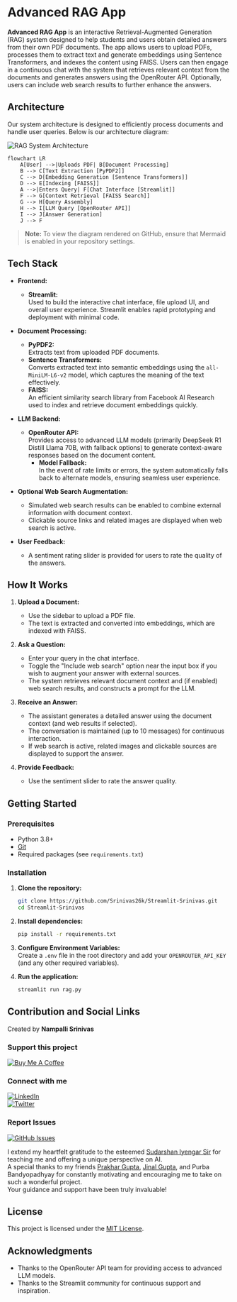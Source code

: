 # Advanced RAG App

**Advanced RAG App** is an interactive Retrieval-Augmented Generation (RAG) system designed to help students and users obtain detailed answers from their own PDF documents. The app allows users to upload PDFs, processes them to extract text and generate embeddings using Sentence Transformers, and indexes the content using FAISS. Users can then engage in a continuous chat with the system that retrieves relevant context from the documents and generates answers using the OpenRouter API. Optionally, users can include web search results to further enhance the answers.

## Architecture

Our system architecture is designed to efficiently process documents and handle user queries. Below is our architecture diagram:

![RAG System Architecture](assets/rag-system-flow.mermaid)
```mermaid
flowchart LR
    A[User] -->|Uploads PDF| B[Document Processing]
    B --> C[Text Extraction [PyPDF2]]
    C --> D[Embedding Generation [Sentence Transformers]]
    D --> E[Indexing [FAISS]]
    A -->|Enters Query| F[Chat Interface [Streamlit]]
    F --> G[Context Retrieval [FAISS Search]]
    G --> H[Query Assembly]
    H --> I[LLM Query [OpenRouter API]]
    I --> J[Answer Generation]
    J --> F

```


> **Note:** To view the diagram rendered on GitHub, ensure that Mermaid is enabled in your repository settings.

## Tech Stack

- **Frontend:**  
  - **Streamlit:**  
    Used to build the interactive chat interface, file upload UI, and overall user experience. Streamlit enables rapid prototyping and deployment with minimal code.

- **Document Processing:**  
  - **PyPDF2:**  
    Extracts text from uploaded PDF documents.  
  - **Sentence Transformers:**  
    Converts extracted text into semantic embeddings using the `all-MiniLM-L6-v2` model, which captures the meaning of the text effectively.  
  - **FAISS:**  
    An efficient similarity search library from Facebook AI Research used to index and retrieve document embeddings quickly.

- **LLM Backend:**  
  - **OpenRouter API:**  
    Provides access to advanced LLM models (primarily DeepSeek R1 Distill Llama 70B, with fallback options) to generate context-aware responses based on the document content.  
    - **Model Fallback:**  
      In the event of rate limits or errors, the system automatically falls back to alternate models, ensuring seamless user experience.

- **Optional Web Search Augmentation:**  
  - Simulated web search results can be enabled to combine external information with document context.  
  - Clickable source links and related images are displayed when web search is active.

- **User Feedback:**  
  - A sentiment rating slider is provided for users to rate the quality of the answers.

## How It Works

1. **Upload a Document:**  
   - Use the sidebar to upload a PDF file.
   - The text is extracted and converted into embeddings, which are indexed with FAISS.

2. **Ask a Question:**  
   - Enter your query in the chat interface.
   - Toggle the "Include web search" option near the input box if you wish to augment your answer with external sources.
   - The system retrieves relevant document context and (if enabled) web search results, and constructs a prompt for the LLM.

3. **Receive an Answer:**  
   - The assistant generates a detailed answer using the document context (and web results if selected).
   - The conversation is maintained (up to 10 messages) for continuous interaction.
   - If web search is active, related images and clickable sources are displayed to support the answer.

4. **Provide Feedback:**  
   - Use the sentiment slider to rate the answer quality.

## Getting Started

### Prerequisites
- Python 3.8+
- [Git](https://git-scm.com/)
- Required packages (see `requirements.txt`)

### Installation
1. **Clone the repository:**
   ```bash
   git clone https://github.com/Srinivas26k/Streamlit-Srinivas.git
   cd Streamlit-Srinivas
   ```
2. **Install dependencies:**
   ```bash
   pip install -r requirements.txt
   ```
3. **Configure Environment Variables:**  
   Create a `.env` file in the root directory and add your `OPENROUTER_API_KEY` (and any other required variables).

4. **Run the application:**
   ```bash
   streamlit run rag.py
   ```

## Contribution and Social Links

Created by **Nampalli Srinivas**

### Support this project
[![Buy Me A Coffee](https://img.shields.io/badge/Buy%20Me%20A%20Coffee-FFDD00?style=for-the-badge&logo=buy-me-a-coffee&logoColor=black)](https://buymeacoffee.com/srinivaskiv)

### Connect with me
[![LinkedIn](https://img.shields.io/badge/LinkedIn-0077B5?style=for-the-badge&logo=linkedin&logoColor=white)](https://www.linkedin.com/in/srinivas-nampalli/)  
[![Twitter](https://img.shields.io/badge/Twitter-1DA1F2?style=for-the-badge&logo=twitter&logoColor=white)](https://x.com/Srinivas26k)

### Report Issues
[![GitHub Issues](https://img.shields.io/badge/GitHub-Issues-181717?style=for-the-badge&logo=github&logoColor=white)](https://github.com/Srinivas26k/Ropar_Network_Project/issues)

I extend my heartfelt gratitude to the esteemed [Sudarshan Iyengar Sir](https://www.linkedin.com/in/sudarshan-iyengar-3560b8145/) for teaching me and offering a unique perspective on AI.  
A special thanks to my friends [Prakhar Gupta](https://www.linkedin.com/in/prakhar-kselis/), [Jinal Gupta](https://www.linkedin.com/in/jinal-gupta-220a652b6/), and Purba Bandyopadhyay for constantly motivating and encouraging me to take on such a wonderful project.  
Your guidance and support have been truly invaluable!

## License

This project is licensed under the [MIT License](LICENSE).

## Acknowledgments

- Thanks to the OpenRouter API team for providing access to advanced LLM models.
- Thanks to the Streamlit community for continuous support and inspiration.
```
